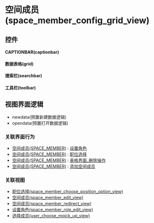 # 空间成员(space_member_config_grid_view)  <!-- {docsify-ignore-all} -->



## 控件
#### CAPTIONBAR(captionbar)
#### 数据表格(grid)
#### 搜索栏(searchbar)
#### 工具栏(toolbar)

## 视图界面逻辑
  * newdata(预置新建数据逻辑)
  * opendata(预置打开数据逻辑)


### 关联界面行为
  * [空间成员(SPACE_MEMBER)](module/Wiki/space_member) : [设置角色](module/Wiki/space_member#界面行为)
  * [空间成员(SPACE_MEMBER)](module/Wiki/space_member) : [职位选择](module/Wiki/space_member#界面行为)
  * [空间成员(SPACE_MEMBER)](module/Wiki/space_member) : [表格界面_删除操作](module/Wiki/space_member#界面行为)
  * [空间成员(SPACE_MEMBER)](module/Wiki/space_member) : [添加空间成员](module/Wiki/space_member#界面行为)

### 关联视图
  * [职位选择(space_member_choose_position_option_view)](app/view/space_member_choose_position_option_view)
  * [空间成员(space_member_edit_view)](app/view/space_member_edit_view)
  * [空间成员(space_member_redirect_view)](app/view/space_member_redirect_view)
  * [设置角色(space_member_role_edit_view)](app/view/space_member_role_edit_view)
  * [选择成员(user_choose_mpick_up_view)](app/view/user_choose_mpick_up_view)

<script>
 const { createApp } = Vue
  createApp({
    data() {
      return {

      }
    }
  }).use(ElementPlus).mount('#app')
</script>